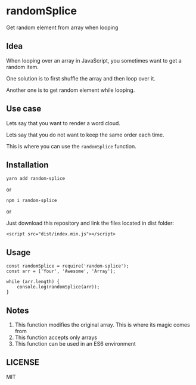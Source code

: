 # randomSplice

Get random element from array when looping

## Idea

When looping over an array in JavaScript, you sometimes want to get a random item.

One solution is to first shuffle the array and then loop over it.

Another one is to get random element while looping.

## Use case

Lets say that you want to render a word cloud.

Lets say that you do not want to keep the same order each time.

This is where you can use the `randomSplice` function.

## Installation

```
yarn add random-splice
```

or

```
npm i random-splice
```

or

Just download this repository and link the files located in dist folder:

```
<script src="dist/index.min.js"></script>
```

## Usage

```
const randomSplice = require('random-splice');
const arr = ['Your', 'Awesome', 'Array'];

while (arr.length) {
	console.log(randomSplice(arr));
}
```

## Notes

1.  This function modifies the original array. This is where its magic comes from
2.  This function accepts only arrays
3.  This function can be used in an ES6 environment

## LICENSE

MIT
